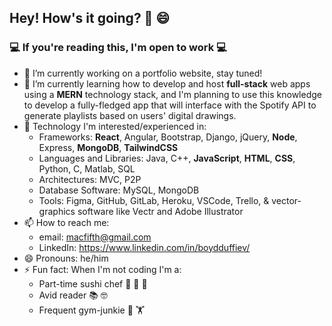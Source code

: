 ## Hey! How's it going? 👋 😄
### 💻 If you're reading this, I'm open to work 💻 
- 🔭 I’m currently working on a portfolio website, stay tuned!
- 🌱 I’m currently learning how to develop and host **full-stack** web apps using a **MERN** technology stack, and I'm planning to use this knowledge to develop a fully-fledged app that will interface with the Spotify API to generate playlists based on users' digital drawings.
- 🤖 Technology I'm interested/experienced in:
   -  Frameworks: **React**, Angular, Bootstrap, Django, jQuery, **Node**, Express, **MongoDB**, **TailwindCSS**
   -  Languages and Libraries: Java, C++, **JavaScript**, **HTML**, **CSS**, Python, C, Matlab, SQL
   -  Architectures: MVC, P2P
   -  Database Software: MySQL, MongoDB
   -  Tools: Figma, GitHub, GitLab, Heroku, VSCode, Trello, & vector-graphics software like Vectr and Adobe Illustrator
- 📫 How to reach me: 
   -  email: macfifth@gmail.com
   -  LinkedIn: https://www.linkedin.com/in/boydduffiev/
- 😄 Pronouns: he/him
- ⚡ Fun fact: When I'm not coding I'm a:
   -  Part-time sushi chef 🔪 🍣 🍱 
   -  Avid reader 📚 🤓
   -  Frequent gym-junkie 💪 🏋️

<!--
**boydDuffie/boydDuffie** is a ✨ _special_ ✨ repository because its `README.md` (this file) appears on your GitHub profile.

Here are some ideas to get you started:

- 🔭 I’m currently working on ...
- 🌱 I’m currently learning ...
- 👯 I’m looking to collaborate on ...
- 🤔 I’m looking for help with ...
- 💬 Ask me about ...
- 📫 How to reach me: ...
- 😄 Pronouns: ...
- ⚡ Fun fact: ...
-->
